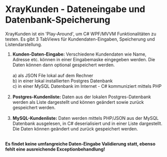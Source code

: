 # XrayKunden - Dateneingabe und Datenbank-Speicherung

XrayKunden ist ein 'Play-Around', um C# WPF/MVVM Funktionalitäten zu testen. Es gibt 3 TabViews für Kundendaten-Eingaben, Speicherung und Listendarstellung.

1. **Kunden-Daten-Eingabe:**  Verschiedene Kundendaten wie Name, Adresse etc. können in einer Eingabemaske eingegeben werden. Die Daten können dann optional gespeichert werden.
<br><br> a) als JSON File lokal auf dem Rechner <br> b) in einer lokal installierten Postgres Datenbank <br> c) in einer MySQL Datenbank im Internet - C# kommuniziert mittels PHP<br><br>
2. **Postgres-Kundenliste:** Daten aus der lokalen Postgres-Datenbank werden als Liste dargestellt und können geändert sowie zurück gespeichert werden.<br><br>
3. **MySQL-Kundenliste:** Daten werden mittels PHP/JSON aus der MySQL Datenbank ausgelesen, in C# deserialisiert und in einer Liste dargestellt. Die Daten können geändert und zurück gespeichert werden.<br><br>



**Es findet keine umfangreiche Daten-Eingabe Validierung statt, ebenso fehlt eine ausreichende Exceptionbehandlung!**
